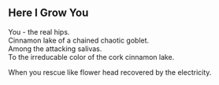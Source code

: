 Here I Grow You
---------------
You - the real hips.  
Cinnamon lake of a chained chaotic goblet.  
Among the attacking salivas.  
To the irreducable color of the cork cinnamon lake.  
  
When you rescue like flower head recovered by the electricity.  
